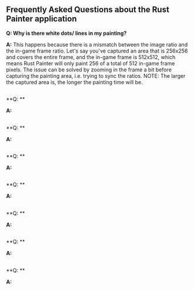 ## Frequently Asked Questions about the Rust Painter application
 
**Q: Why is there white dots/ lines in my painting?**

**A:** This happens because there is a mismatch between the image ratio and the in-game frame ratio. Let's say you've captured an area that is 256x256 and covers the entire frame, and the in-game frame is 512x512, which means Rust Painter will only paint 256 of a total of 512 in-game frame pixels. The issue can be solved by zooming in the frame a bit before capturing the painting area, i.e. trying to sync the ratios. NOTE: The larger the captured area is, the longer the painting time will be.

##
 
**Q: **

**A:** 

##
 
**Q: **

**A:** 

##
 
**Q: **

**A:** 

##
 
**Q: **

**A:** 

##
 
**Q: **

**A:** 

##
 
**Q: **

**A:** 

##
 
**Q: **

**A:** 

##
